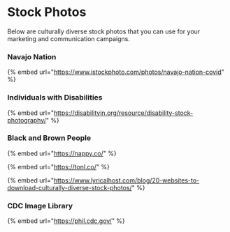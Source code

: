 # Stock Photos

Below are culturally diverse stock photos that you can use for your marketing and communication campaigns.

### Navajo Nation

{% embed url="https://www.istockphoto.com/photos/navajo-nation-covid" %}

### Individuals with Disabilities

{% embed url="https://disabilityin.org/resource/disability-stock-photography/" %}

### Black and Brown People

{% embed url="https://nappy.co/" %}

{% embed url="https://tonl.co/" %}

{% embed url="https://www.lyricalhost.com/blog/20-websites-to-download-culturally-diverse-stock-photos/" %}

### CDC Image Library

{% embed url="https://phil.cdc.gov/" %}

